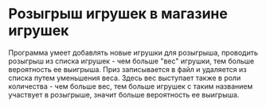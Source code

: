 # Розыгрыш игрушек в магазине игрушек
Программа умеет добавлять новые игрушки для розыгрыша, 
проводить розыгрыш из списка игрушек - чем больше "вес" игрушки, тем больше вероятность ее выигрыша. 
Приз записывается в файл и удаляется из списка путем уменьшения веса. 
Здесь вес выступает также в роли количества - чем больше вес, тем больше игрушек с таким названием участвует в розыгрыше, значит больше вероятность ее выигрыша.
